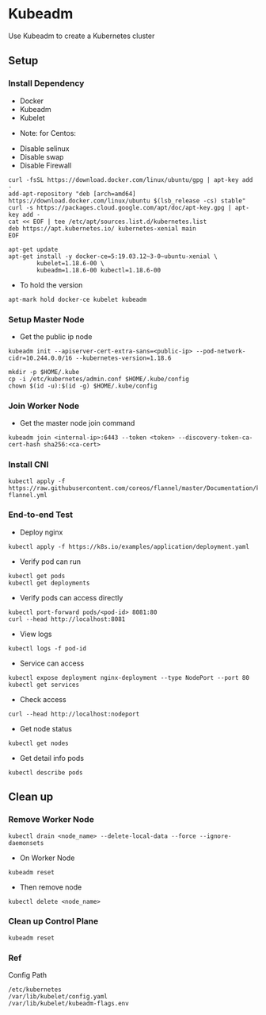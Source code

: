 # Kubeadm

Use Kubeadm to create a Kubernetes cluster

## Setup

### Install Dependency

- Docker
- Kubeadm
- Kubelet

* Note: for Centos:

- Disable selinux
- Disable swap
- Disable Firewall


```
curl -fsSL https://download.docker.com/linux/ubuntu/gpg | apt-key add -
add-apt-repository "deb [arch=amd64] https://download.docker.com/linux/ubuntu $(lsb_release -cs) stable"
curl -s https://packages.cloud.google.com/apt/doc/apt-key.gpg | apt-key add -
cat << EOF | tee /etc/apt/sources.list.d/kubernetes.list
deb https://apt.kubernetes.io/ kubernetes-xenial main
EOF
```

```
apt-get update
apt-get install -y docker-ce=5:19.03.12~3-0~ubuntu-xenial \
        kubelet=1.18.6-00 \
        kubeadm=1.18.6-00 kubectl=1.18.6-00
```

- To hold the version

```
apt-mark hold docker-ce kubelet kubeadm
```

### Setup Master Node
 
- Get the public ip node

```
kubeadm init --apiserver-cert-extra-sans=<public-ip> --pod-network-cidr=10.244.0.0/16 --kubernetes-version=1.18.6
```

```
mkdir -p $HOME/.kube
cp -i /etc/kubernetes/admin.conf $HOME/.kube/config
chown $(id -u):$(id -g) $HOME/.kube/config
```

### Join Worker Node

- Get the master node join command

```
kubeadm join <internal-ip>:6443 --token <token> --discovery-token-ca-cert-hash sha256:<ca-cert>
```

### Install CNI

```
kubectl apply -f https://raw.githubusercontent.com/coreos/flannel/master/Documentation/kube-flannel.yml
```

### End-to-end Test

- Deploy nginx

```
kubectl apply -f https://k8s.io/examples/application/deployment.yaml
```

- Verify pod can run

```
kubectl get pods
kubectl get deployments
```

- Verify pods can access directly

```
kubectl port-forward pods/<pod-id> 8081:80
curl --head http://localhost:8081
```

- View logs

```
kubectl logs -f pod-id
```

- Service can access

```
kubectl expose deployment nginx-deployment --type NodePort --port 80
kubectl get services
```

- Check access

```
curl --head http://localhost:nodeport
```

- Get node status

```
kubectl get nodes
```

- Get detail info pods

```
kubectl describe pods
```

## Clean up

### Remove Worker Node

```
kubectl drain <node_name> --delete-local-data --force --ignore-daemonsets
```

- On Worker Node

```
kubeadm reset
```

- Then remove node

```
kubectl delete <node_name>
```

### Clean up Control Plane

```
kubeadm reset
```


### Ref

Config Path

```
/etc/kubernetes
/var/lib/kubelet/config.yaml
/var/lib/kubelet/kubeadm-flags.env
```
